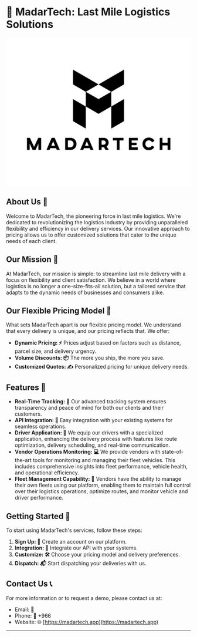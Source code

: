 # 🚚 MadarTech: Last Mile Logistics Solutions

![MadarTech Logo](/profile/FullLogo_Transparent-2.png)

## About Us 📣

Welcome to MadarTech, the pioneering force in last mile logistics. We're dedicated to revolutionizing the logistics industry by providing unparalleled flexibility and efficiency in our delivery services. Our innovative approach to pricing allows us to offer customized solutions that cater to the unique needs of each client.

## Our Mission 🎯

At MadarTech, our mission is simple: to streamline last mile delivery with a focus on flexibility and client satisfaction. We believe in a world where logistics is no longer a one-size-fits-all solution, but a tailored service that adapts to the dynamic needs of businesses and consumers alike.

## Our Flexible Pricing Model 💸

What sets MadarTech apart is our flexible pricing model. We understand that every delivery is unique, and our pricing reflects that. We offer:

- **Dynamic Pricing: ⚡** Prices adjust based on factors such as distance, parcel size, and delivery urgency.
- **Volume Discounts: 📦** The more you ship, the more you save.
- **Customized Quotes: ✍️** Personalized pricing for unique delivery needs.

## Features 🌟

- **Real-Time Tracking: 📍** Our advanced tracking system ensures transparency and peace of mind for both our clients and their customers.
- **API Integration: 🔌** Easy integration with your existing systems for seamless operations.
- **Driver Application: 📱** We equip our drivers with a specialized application, enhancing the delivery process with features like route optimization, delivery scheduling, and real-time communication.
- **Vendor Operations Monitoring: 💻** We provide vendors with state-of-the-art tools for monitoring and managing their fleet vehicles. This includes comprehensive insights into fleet performance, vehicle health, and operational efficiency.
- **Fleet Management Capability: 🚛** Vendors have the ability to manage their own fleets using our platform, enabling them to maintain full control over their logistics operations, optimize routes, and monitor vehicle and driver performance.

## Getting Started 🚀

To start using MadarTech's services, follow these steps:

1. **Sign Up: 📝** Create an account on our platform.
2. **Integration: 🔧** Integrate our API with your systems.
3. **Customize: 🛠️** Choose your pricing model and delivery preferences.
4. **Dispatch: 📬** Start dispatching your deliveries with us.

## Contact Us 📞

For more information or to request a demo, please contact us at:

- Email: 📧
- Phone: 📱 +966
- Website: 🌐 [https://madartech.app](https://madartech.app)

---

